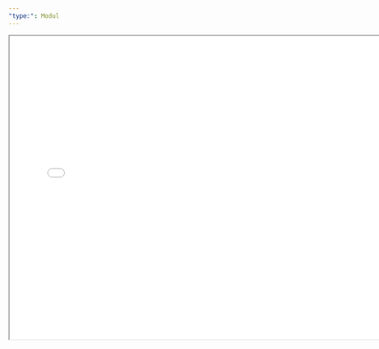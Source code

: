 ```yaml
---
"type:": Modul
---
```


<!DOCTYPE html>
<html lang="de">
<head>
    <meta charset="UTF-8">
    <meta name="viewport" content="width=device-width, initial-scale=1.0">
</head>
<body>
    <iframe src="./Modul 5 (1).pdf" width="750" height="600"></iframe>
</body>
</html